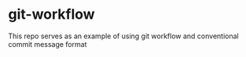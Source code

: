 # git-workflow
This repo serves as an example of using git workflow and conventional commit message format
